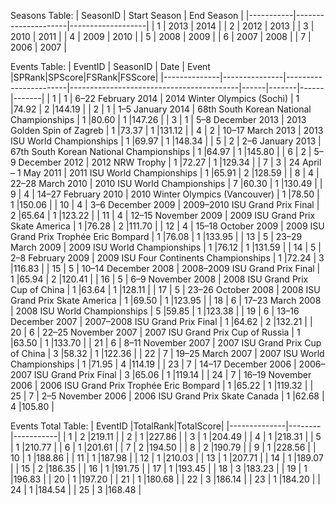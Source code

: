 Seasons Table:
| SeasonID  | Start Season        | End Season        |
|-----------|---------------------|-------------------|
| 1         | 2013                |     2014           |
| 2         | 2012                |     2013           |
| 3         | 2010                |     2011           |
| 4         | 2009                |     2010           |
| 5         | 2008                |     2009           |
| 6         | 2007                |     2008           |
| 7         | 2006                |     2007           |


Events Table:
| EventID      | SeasonID      | Date                  | Event                                    |SPRank|SPScore|FSRank|FSScore|
|--------------|---------------|-----------------------|------------------------------------------|------|-------|------|-------|
| 1            | 1             | 6–22 February 2014    | 2014 Winter Olympics (Sochi)             | 1 |74.92 | 2 |144.19 |
| 2            | 1             | 1–5 January 2014      | 68th South Korean National Championships | 1 |80.60 | 1 |147.26 |
| 3            | 1             | 5–8 December 2013     | 2013 Golden Spin of Zagreb               | 1 |73.37 | 1 |131.12 |
| 4            | 2             | 10–17 March 2013      | 2013 ISU World Championships             | 1 |69.97 | 1 |148.34 |
| 5            | 2             | 2–6 January 2013      | 67th South Korean National Championships | 1 |64.97 | 1 |145.80 |
| 6            | 2             | 5–9 December 2012     | 2012 NRW Trophy                          | 1 |72.27 | 1 |129.34 |
| 7            | 3             | 24 April – 1 May 2011 | 2011 ISU World Championships             | 1 |65.91 | 2 |128.59 |
| 8            | 4             | 22–28 March 2010      | 2010 ISU World Championships             | 7 |60.30 | 1 |130.49 |
| 9            | 4             | 14–27 February 2010   | 2010 Winter Olympics (Vancouver)         | 1 |78.50 | 1 |150.06 |
| 10           | 4             | 3–6 December 2009     | 2009–2010 ISU Grand Prix Final           | 2 |65.64 | 1 |123.22 |
| 11           | 4             | 12–15 November 2009   | 2009 ISU Grand Prix Skate America        | 1 |76.28 | 2 |111.70 |
| 12           | 4             | 15–18 October 2009    | 2009 ISU Grand Prix Trophée Eric Bompard | 1 |76.08 | 1 |133.95 |
| 13           | 5             | 23–29 March 2009      | 2009 ISU World Championships             | 1 |76.12 | 1 |131.59 |
| 14           | 5             | 2–8 February 2009     | 2009 ISU Four Continents Championships   | 1 |72.24 | 3 |116.83 |
| 15           | 5             | 10–14 December 2008   | 2008–2009 ISU Grand Prix Final           | 1 |65.94 | 2 |120.41 |
| 16           | 5             | 6–9 November 2008     | 2008 ISU Grand Prix Cup of China         | 1 |63.64 | 1 |128.11 |
| 17           | 5             | 23–26 October 2008    | 2008 ISU Grand Prix Skate America        | 1 |69.50 | 1 |123.95 |
| 18           | 6             | 17–23 March 2008      | 2008 ISU World Championships             | 5 |59.85 | 1 |123.38 |
| 19           | 6             | 13–16 December 2007   | 2007–2008 ISU Grand Prix Final           | 1 |64.62 | 2 |132.21 |
| 20           | 6             | 22–25 November 2007   | 2007 ISU Grand Prix Cup of Russia        | 1 |63.50 | 1 |133.70 |
| 21           | 6             | 8–11 November 2007    | 2007 ISU Grand Prix Cup of China         | 3 |58.32 | 1 |122.36 |
| 22           | 7             | 19–25 March 2007      | 2007 ISU World Championships             | 1 |71.95 | 4 |114.19 |
| 23           | 7             | 14–17 December 2006   | 2006–2007 ISU Grand Prix Final           | 3 |65.06 | 1 |119.14 |
| 24           | 7             | 16–19 November 2006   | 2006 ISU Grand Prix Trophée Eric Bompard | 1 |65.22 | 1 |119.32 |
| 25           | 7             | 2–5 November 2006     | 2006 ISU Grand Prix Skate Canada         | 1 |62.68 | 4 |105.80 |

Events Total Table:
| EventID      |TotalRank|TotalScore|
|--------------|--------|-----------|
| 1            | 2 |219.11 |
| 2            | 1 |227.86 |
| 3            | 1 |204.49 |
| 4            | 1 |218.31 |
| 5            | 1 |210.77 |
| 6            | 1 |201.61 |
| 7            | 2 |194.50 |
| 8            | 2 |190.79 |
| 9            | 1 |228.56 |
| 10           | 1 |188.86 |
| 11           | 1 |187.98 |
| 12           | 1 |210.03 |
| 13           | 1 |207.71 |
| 14           | 1 |189.07 |
| 15           | 2 |186.35 |
| 16           | 1 |191.75 |
| 17           | 1 |193.45 |
| 18           | 3 |183.23 |
| 19           | 1 |196.83 |
| 20           | 1 |197.20 |
| 21           | 1 |180.68 |
| 22           | 3 |186.14 |
| 23           | 1 |184.20 |
| 24           | 1 |184.54 |
| 25           | 3 |168.48 |
